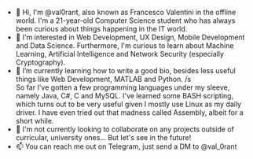 - 👋 Hi, I'm @val0rant, also known as Francesco Valentini in the offline world. 
     I'm a 21-year-old Computer Science student who has always been curious about things happening in the IT world.
- 👀 I'm interested in Web Development, UX Design, Mobile Development and Data Science. 
     Furthermore, I'm curious to learn about Machine Learning, Artificial Intelligence and Network Security (especially Cryptography).
- 🌱 I’m currently learning how to write a good bio, besides less useful things like Web Development, MATLAB and Python. /s  
     So far I've gotten a few programming languages under my sleeve, namely Java, C#, C and MySQL. 
     I've learned some BASH scripting, which turns out to be very useful given I mostly use Linux as my daily driver. 
     I have even tried out that madness called Assembly, albeit for a short while.
- 💞️ I'm not currently looking to collaborate on any projects outside of curricular, university ones... But let's see in the future!
- 📫 You can reach me out on Telegram, just send a DM to @val_0rant

<!---
- 👋 Hi, I’m @val0rant
- 👀 I’m interested in ...
- 🌱 I’m currently learning ...
- 💞️ I’m looking to collaborate on ...
- 📫 How to reach me ...
--->

<!---
val0rant/val0rant is a ✨ special ✨ repository because its `README.md` (this file) appears on your GitHub profile.
You can click the Preview link to take a look at your changes.
--->
